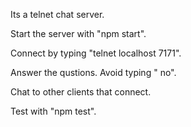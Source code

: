 Its a telnet chat server. 

Start the server with "npm start".

Connect by typing "telnet localhost 7171".

Answer the qustions. Avoid typing " no".

Chat to other clients that connect.

Test with "npm test".